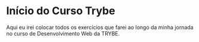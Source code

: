 # Início do Curso Trybe

Aqui eu irei colocar todos os exercícios que farei ao longo da minha jornada no curso de Desenvolvimento Web da TRYBE.
